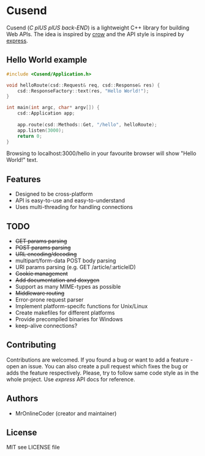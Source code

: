 # Cusend

Cusend (*C plUS plUS back-END*) is a lightweight C++ library for building Web APIs. The idea is inspired by [crow](https://github.com/ipkn/crow) and the API style is inspired by [express](https://github.com/expressjs/express).

## Hello World example
```cpp
#include <Cusend/Application.h>

void helloRoute(csd::Request& req, csd::Response& res) {
	csd::ResponseFactory::text(res, "Hello World!");
}

int main(int argc, char* argv[]) {
	csd::Application app;
	
	app.route(csd::Methods::Get, "/hello", helloRoute);
	app.listen(3000);
	return 0;
}
```

Browsing to localhost:3000/hello in your favourite browser will show "Hello World!" text.

## Features
* Designed to be cross-platform
* API is easy-to-use and easy-to-understand
* Uses multi-threading for handling connections

## TODO
* ~~GET params parsing~~
* ~~POST params parsing~~
* ~~URL encoding/decoding~~
* multipart/form-data POST body parsing
* URI params parsing (e.g. GET /article/:articleID)
* ~~Cookie management~~
* ~~Add documentation and doxygen~~
* Support as many MIME-types as possible
* ~~Middleware routing~~
* Error-prone request parser
* Implement platform-specifc functions for Unix/Linux
* Create makefiles for different platforms
* Provide precompiled binaries for Windows
* keep-alive connections?

## Contributing
Contributions are welcomed. If you found a bug or want to add a feature - open an issue. You can also create a pull request which fixes the bug or adds the feature respectively. Please, try to follow same code style as in the whole project. Use *express* API docs for reference.

## Authors
* MrOnlineCoder (creator and maintainer)

## License
MIT
see LICENSE file